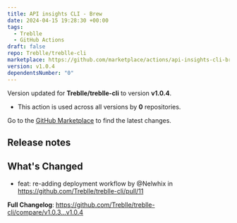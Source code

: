 ```yaml
---
title: API insights CLI - Brew
date: 2024-04-15 19:28:30 +00:00
tags:
  - Treblle
  - GitHub Actions
draft: false
repo: Treblle/treblle-cli
marketplace: https://github.com/marketplace/actions/api-insights-cli-brew
version: v1.0.4
dependentsNumber: "0"
---
```



Version updated for **Treblle/treblle-cli** to version **v1.0.4**.
- This action is used across all versions by **0** repositories.

Go to the [GitHub Marketplace](https://github.com/marketplace/actions/api-insights-cli-brew) to find the latest changes.

## Release notes

## What's Changed
* feat: re-adding deployment workflow by @Nelwhix in https://github.com/Treblle/treblle-cli/pull/11


**Full Changelog**: https://github.com/Treblle/treblle-cli/compare/v1.0.3...v1.0.4
